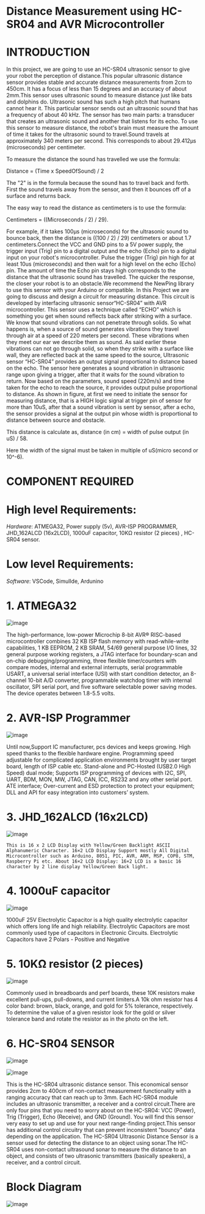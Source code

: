 # Distance Measurement using HC-SR04 and AVR Microcontroller

# INTRODUCTION
 
 
In this project, we are going to use an HC-SR04 ultrasonic sensor to give your robot the perception of distance.This popular ultrasonic distance sensor provides stable and accurate distance measurements from 2cm to 450cm. It has a focus of less than 15 degrees and an accuracy of about 2mm.This sensor uses ultrasonic sound to measure distance just like bats and dolphins do. Ultrasonic sound has such a high pitch that humans cannot hear it. This particular sensor sends out an ultrasonic sound that has a frequency of about 40 kHz. The sensor has two main parts: a transducer that creates an ultrasonic sound and another that listens for its echo. To use this sensor to measure distance, the robot's brain must measure the amount of time it takes for the ultrasonic sound to travel.Sound travels at approximately 340 meters per second. This corresponds to about 29.412µs (microseconds) per centimeter.

To measure the distance the sound has travelled we use the formula: 

Distance = (Time x SpeedOfSound) / 2


The "2" is in the formula because the sound has to travel back and forth. First the sound travels away from the sensor, and then it bounces off of a surface and returns back. 

The easy way to read the distance as centimeters is to use the formula: 

Centimeters = ((Microseconds / 2) / 29). 

For example, if it takes 100µs (microseconds) for the ultrasonic sound to bounce back, then the distance is ((100 / 2) / 29) centimeters or about 1.7 centimeters.Connect the VCC and GND pins to a 5V power supply, the trigger input (Trig) pin to a digital output and the echo (Echo) pin to a digital input on your robot's microcontroller. Pulse the trigger (Trig) pin high for at least 10us (microseconds) and then wait for a high level on the echo (Echo) pin. The amount of time the Echo pin stays high corresponds to the distance that the ultrasonic sound has travelled. The quicker the response, the closer your robot is to an obstacle.We recommend the NewPing library to use this sensor with your Arduino or compatible. In this Project we are going to discuss and design a circuit for measuring distance. This circuit is developed by interfacing ultrasonic sensor“HC-SR04” with AVR microcontroller. This sensor uses a technique called “ECHO” which is something you get when sound reflects back after striking with a surface. We know that sound vibrations can not penetrate through solids. So what happens is, when a source of sound generates vibrations they travel through air at a speed of 220 meters per second. These vibrations when they meet our ear we describe them as sound. As said earlier these vibrations can not go through solid, so when they strike with a surface like wall, they are reflected back at the same speed to the source, Ultrasonic sensor “HC-SR04” provides an output signal proportional to distance based on the echo. The sensor here generates a sound vibration in ultrasonic range upon giving a trigger, after that it waits for the sound vibration to return. Now based on the parameters, sound speed (220m/s) and time taken for the echo to reach the source, it provides output pulse proportional to distance. As shown in figure, at first we need to initiate the sensor for measuring distance, that is a HIGH logic signal at trigger pin of sensor for more than 10uS, after that a sound vibration is sent by sensor, after a echo, the sensor provides a signal at the output pin whose width is proportional to distance between source and obstacle.

This distance is calculate as, distance (in cm) = width of pulse output (in uS) / 58.

Here the width of the signal must be taken in multiple of uS(micro second or 10^-6).

# COMPONENT REQUIRED

# High level Requirements:

*_Hardware_*: ATMEGA32, Power supply (5v), AVR-ISP PROGRAMMER, JHD_162ALCD (16x2LCD), 1000uF capacitor, 10KΩ resistor (2 pieces) , HC-SR04 sensor.

# Low level Requirements:

*_Software_*: VSCode, SimulIde, Ardunino





# 1. ATMEGA32
  
  
  
  
 ![image](https://user-images.githubusercontent.com/83902823/155761596-5963afe5-f450-4e08-9639-19237d3ba683.png)
 
 
 
 
 
  The high-performance, low-power Microchip 8-bit AVR® RISC-based microcontroller combines 32 KB ISP flash memory with read-while-write capabilities, 1 KB EEPROM, 2 KB SRAM, 54/69 general purpose I/O lines, 32 general purpose working registers, a JTAG interface for boundary-scan and on-chip debugging/programming, three flexible timer/counters with compare modes, internal and external interrupts, serial programmable USART, a universal serial interface (USI) with start condition detector, an 8-channel 10-bit A/D converter, programmable watchdog timer with internal oscillator, SPI serial port, and five software selectable power saving modes. The device operates between 1.8-5.5 volts.
  
# 2. AVR-ISP Programmer





![image](https://user-images.githubusercontent.com/83902823/155761636-b5dadf5b-d746-4e60-8f80-c96adbddada2.png)





  Until now,Support IC manufacturer, pcs devices and keeps growing.
High speed thanks to the flexible hardware engine. Programming speed adjustable for complicated application environments brought by user target board, length of ISP cable etc.
Stand-alone and PC-Hosted (USB2.0 High Speed) dual mode;
Supports ISP programming of devices with I2C, SPI, UART, BDM, MON, MW, JTAG, CAN, ICC, RS232 and any other serial port.
ATE interface;
Over-current and ESD protection to protect your equipment;
DLL and API for easy integration into customers’ system.

# 3. JHD_162ALCD (16x2LCD)





![image](https://user-images.githubusercontent.com/83902823/155761467-4082fa1a-0f63-45eb-99b9-ed5ff2ecd750.png)




    This is 16 x 2 LCD Display with Yellow/Green Backlight ASCII Alphanumeric Character. 16×2 LCD Display Support mostly All Digital Microcontroller such as Arduino, 8051, PIC, AVR, ARM, MSP, COP8, STM, Raspberry Pi etc. About 16×2 LCD Display: 16×2 LCD is a basic 16 character by 2 line display Yellow/Green Back light.


# 4. 1000uF capacitor
 
 
 
 
 
 ![image](https://user-images.githubusercontent.com/83902823/155761782-5a25df04-4b65-4f8e-9224-c06bef3b6a24.png)
 
 
 
1000uF 25V Electrolytic Capacitor is a high quality electrolytic capacitor which offers long life and high reliability. Electrolytic Capacitors are most commonly used type of capacitors in Electronic Circuits. Electrolytic Capacitors have 2 Polars - Positive and Negative

# 5. 10KΩ resistor (2 pieces)





![image](https://user-images.githubusercontent.com/83902823/155762135-0d6a49e7-73a2-4be8-a475-3a4ca43ac8f9.png)






Commonly used in breadboards and perf boards, these 10K resistors make excellent pull-ups, pull-downs, and current limiters.A 10k ohm resistor has 4 color band: brown, black, orange, and gold for 5% tolerance, respectively. To determine the value of a given resistor look for the gold or silver tolerance band and rotate the resistor as in the photo on the left.

# 6. HC-SR04 SENSOR



![image](https://user-images.githubusercontent.com/83902823/155762504-2c7a50e6-ce98-47a5-b5b9-0bc76076092d.png)



![image](https://user-images.githubusercontent.com/83902823/155762536-43353a2f-ff7c-4dce-a748-d4c1a666f8ec.png)



This is the HC-SR04 ultrasonic distance sensor. This economical sensor provides 2cm to 400cm of non-contact measurement functionality with a ranging accuracy that can reach up to 3mm. Each HC-SR04 module includes an ultrasonic transmitter, a receiver and a control circuit.There are only four pins that you need to worry about on the HC-SR04: VCC (Power), Trig (Trigger), Echo (Receive), and GND (Ground). You will find this sensor very easy to set up and use for your next range-finding project.This sensor has additional control circuitry that can prevent inconsistent "bouncy" data depending on the application. The HC-SR04 Ultrasonic Distance Sensor is a sensor used for detecting the distance to an object using sonar.The HC-SR04 uses non-contact ultrasound sonar to measure the distance to an object, and consists of two ultrasonic transmitters (basically speakers), a receiver, and a control circuit.
















# Block Diagram

![image](https://user-images.githubusercontent.com/83902823/155760824-b586f56c-3f25-4281-a495-7caaad957f91.png)

